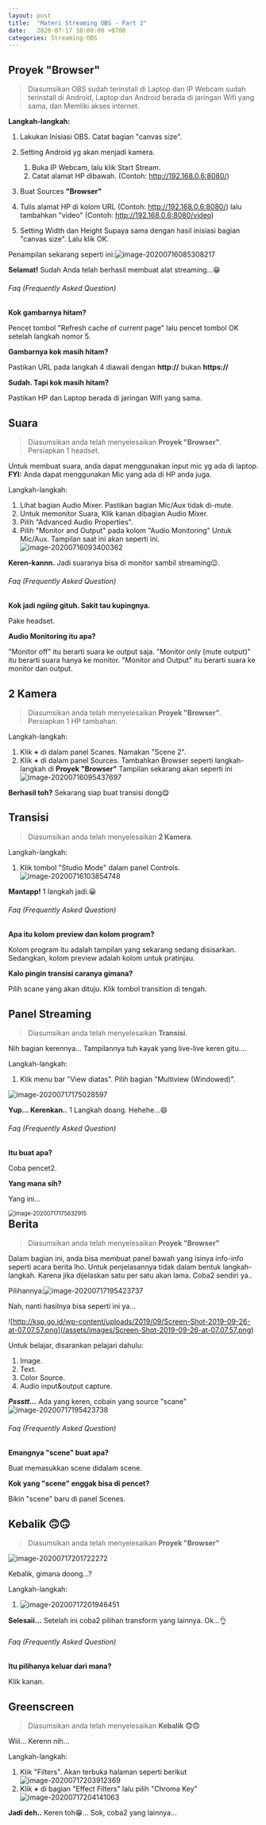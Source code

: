 ```yaml
---
layout: post
title:  "Materi Streaming OBS - Part 2"
date:   2020-07-17 10:00:00 +0700
categories: Streaming-OBS
---
```



## Proyek "Browser"

> Diasumsikan OBS sudah terinstall di Laptop dan IP Webcam sudah terinstall di Android, Laptop dan Android berada di jaringan Wifi yang sama, dan Memliki akses internet.

**Langkah-langkah:**

1. Lakukan Inisiasi OBS. Catat bagian "canvas size".

2. Setting Android yg akan menjadi kamera.
   1. Buka IP Webcam, lalu klik Start Stream.
   2. Catat alamat HP dibawah. (Contoh: http://192.168.0.6:8080/)
3. Buat Sources **"Browser"**
4. Tulis alamat HP di kolom URL (Contoh: http://192.168.0.6:8080/) lalu tambahkan "video"  (Contoh: http://192.168.0.6:8080/video)
5. Setting Width dan Height Supaya sama dengan hasil inisiasi bagian "canvas size". Lalu klik OK.

Penampilan sekarang seperti ini:![image-20200716085308217](/assets/images/image-20200716085308217.png)

**Selamat!** Sudah Anda telah berhasil membuat alat streaming...😁



###### Faq (Frequently Asked Question)

**Kok gambarnya hitam?**

Pencet tombol "Refresh cache of current page" lalu pencet tombol OK setelah langkah nomor 5.

**Gambarnya kok masih hitam?**

Pastikan URL pada langkah 4 diawali dengan **http://** bukan **https://**

**Sudah. Tapi kok masih hitam?**

Pastikan HP dan Laptop berada di jaringan Wifi yang sama.



## Suara

> Diasumsikan anda telah menyelesaikan **Proyek "Browser"**. Persiapkan 1 headset.

Untuk membuat suara, anda dapat menggunakan input mic yg ada di laptop. **FYI:** Anda dapat menggunakan Mic yang ada di HP anda juga.

Langkah-langkah:

1. Lihat bagian Audio Mixer. Pastikan bagian Mic/Aux tidak di-mute.
2. Untuk memonitor Suara, Klik kanan dibagian Audio Mixer.
3. Pilih "Advanced Audio Properties".
4. Pilih "Monitor and Output" pada kolom "Audio Monitoring" Untuk Mic/Aux.
   Tampilan saat ini akan seperti ini.![image-20200716093400362](/assets/images/image-20200716093400362.png)

**Keren-kannn.** Jadi suaranya bisa di monitor sambil streaming😉.



###### Faq (Frequently Asked Question)

**Kok jadi *ngiing* gituh. Sakit tau kupingnya.**

Pake headset.

**Audio Monitoring itu apa?**

"Monitor off" itu berarti suara ke output saja. "Monitor only (mute output)" itu berarti suara hanya ke monitor. "Monitor and Output" itu berarti suara ke monitor dan output.



## 2 Kamera

> Diasumsikan anda telah menyelesaikan **Proyek "Browser"**. Persiapkan 1 HP tambahan.

Langkah-langkah:

1. Klik **+** di dalam panel Scanes. Namakan "Scene 2".
2. Klik **+** di dalam panel Sources. Tambahkan Browser seperti langkah-langkah di **Proyek "Browser"**
   Tampilan sekarang akan seperti ini![image-20200716095437697](/assets/images/image-20200716095437697.png)

**Berhasil toh?** Sekarang siap buat transisi dong😋



## Transisi

> Diasumsikan anda telah menyelesaikan **2 Kamera**.

Langkah-langkah:

1. Klik tombol "Studio Mode" dalam panel Controls.
   ![image-20200716103854748](/assets/images/image-20200716103854748.png)

**Mantapp!** 1 langkah jadi.😀



###### Faq (Frequently Asked Question)

**Apa itu kolom preview dan kolom program?**

Kolom program itu adalah tampilan yang sekarang sedang disisarkan. Sedangkan, kolom preview adalah kolom untuk pratinjau.

**Kalo pingin transisi caranya gimana?**

Pilih scane yang akan dituju. Klik tombol transition di tengah.



## Panel Streaming

>Diasumsikan anda telah menyelesaikan **Transisi**.

Nih bagian kerennya... Tampilannya tuh kayak yang live-live keren gitu....



Langkah-langkah:

1. Klik menu bar "View diatas". Pilih bagian "Multiview (Windowed)".

![image-20200717175028597](/assets/images/image-20200717175028597.png)

**Yup... Kerenkan..** 1 Langkah doang. Hehehe...😄



###### Faq (Frequently Asked Question)

**Itu buat apa?**

Coba pencet2.

**Yang mana sih?**

Yang ini...

<img src="/assets/images/image-20200717175632915.png" alt="image-20200717175632915" style="zoom: 80%; float: left;" />



## Berita

> Diasumsikan anda telah menyelesaikan **Proyek "Browser"**

Dalam bagian ini, anda bisa membuat panel bawah yang isinya info-info seperti acara berita lho. Untuk penjelasannya tidak dalam bentuk langkah-langkah. Karena jika dijelaskan satu per satu akan lama. Coba2 sendiri ya..

Pilihannya:![image-20200717195423737](/assets/images/image-20200717195423737.png) 



Nah, nanti hasilnya bisa seperti ini ya... 

![http://ksp.go.id/wp-content/uploads/2019/09/Screen-Shot-2019-09-26-at-07.07.57.png](/assets/images/Screen-Shot-2019-09-26-at-07.07.57.png)



Untuk belajar, disarankan pelajari dahulu:

1. Image.
2. Text.
3. Color Source.
4. Audio input&output capture.

***Pssstt...*** Ada yang keren, cobain yang source "scane" ![image-20200717195423738](/assets/images/image-20200717195423738.png)



###### Faq (Frequently Asked Question)

**Emangnya "scene" buat apa?**

Buat memasukkan scene didalam scene.

**Kok yang "scene" enggak bisa di pencet?**

Bikin "scene" baru di panel Scenes.



## Kebalik 🙃🙃

> Diasumsikan anda telah menyelesaikan **Proyek "Browser"**

![image-20200717201722272](/assets/images/image-20200717201722272.png)



Kebalik, gimana doong...?

Langkah-langkah:

1. <img src="/assets/images/image-20200717201946451.png" alt="image-20200717201946451" />

**Selesaii...** Setelah ini coba2 pilihan transform yang lainnya. Ok...👌



###### Faq (Frequently Asked Question)

**Itu pilihanya keluar dari mana?**

Klik kanan.



## Greenscreen

> Diasumsikan anda telah menyelesaikan **Kebalik 🙃🙃**

Wiii... Kerenn nih...

Langkah-langkah:

1. Klik "Filters". Akan terbuka halaman seperti berikut
   ![image-20200717203912369](/assets/images/image-20200717203912369.png)
2. Klik **+** di bagian "Effect Filters" lalu pilih "Chroma Key"
   ![image-20200717204141063](/assets/images/image-20200717204141063.png)

**Jadi deh..** Keren toh😁... Sok, coba2 yang lainnya...
